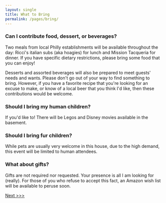 ```yaml
---
layout: single
title: What to Bring
permalink: /pages/bring/
---
```


### Can I contribute food, dessert, or beverages?
Two meals from local Philly establishments will be available throughout the day: Ricci's italian subs (aka hoagies) for lunch and Mission Tacqueria for dinner. If you have specific dietary restrictions, please bring some food that you can enjoy!

Desserts and assorted beverages will also be prepared to meet guests' needs and wants. Please don't go out of your way to find something to bring. However, if you have a favorite recipe that you're looking for an excuse to make, or know of a local beer that you think I'd like, then these contributions would be welcome.

### Should I bring my human children?
If you'd like to! There will be Legos and Disney movies available in the basement. 

### Should I bring fur children?
While pets are usually very welcome in this house, due to the high demand, this event will be limited to human attendees. 

### What about gifts?
Gifts are not required nor requested. Your presence is all I am looking for (really). For those of you who refuse to accept this fact, an Amazon wish list will be available to peruse soon. 


[Next >>>](https://rauchb.github.io/party-faq/pages/potpourri/)